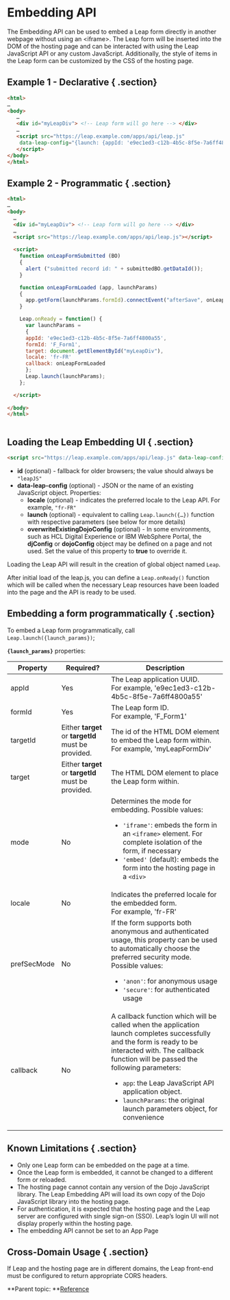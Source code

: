 # Embedding API 

The Embedding API can be used to embed a Leap form directly in another webpage without using an <iframe\>. 
The Leap form will be inserted into the DOM of the hosting page and can be interacted with using the Leap JavaScript API or any custom JavaScript. 
Additionally, the style of items in the Leap form can be customized by the CSS of the hosting page.


## Example 1 - Declarative { .section}

```html
<html> 
…  
<body>
   … 
   <div id="myLeapDiv"> <!-- Leap form will go here --> </div> 
   …
   <script src="https://leap.example.com/apps/api/leap.js" 
    data-leap-config="{launch: {appId: 'e9ec1ed3-c12b-4b5c-8f5e-7a6ff4800a55', formId: 'F_Form1', targetId: 'myLeapDiv'}}">
   </script> 
</body> 
</html>
```

## Example 2 - Programmatic { .section}

```html
<html> 
… 
<body> 
  …
  <div id="myLeapDiv"> <!-- Leap form will go here --> </div> 
  …
  <script src="https://leap.example.com/apps/api/leap.js"></script> 

  <script> 
    function onLeapFormSubmitted (BO) 
    { 
      alert ("submitted record id: " + submittedBO.getDataId());       
    } 

    function onLeapFormLoaded (app, launchParams) 
    { 
      app.getForm(launchParams.formId).connectEvent("afterSave", onLeapFormSubmitted); 
    } 

    Leap.onReady = function() { 
      var launchParams =  
      { 
      appId: 'e9ec1ed3-c12b-4b5c-8f5e-7a6ff4800a55', 
      formId: 'F_Form1', 
      target: document.getElementById("myLeapDiv"), 
      locale: 'fr-FR' 
      callback: onLeapFormLoaded 
      }; 
      Leap.launch(launchParams);  
    }; 

  </script> 
 
</body> 
</html>  
      
```

## Loading the Leap Embedding UI { .section}

```html
<script src="https://leap.example.com/apps/api/leap.js" data-leap-config="[leap configuration]" id="leapJS'"></script>
```

-   **id** \(optional\) - fallback for older browsers; the value should always be `"leapJS"`
-   **data-leap-config** \(optional\) - JSON or the name of an existing JavaScript object. Properties:
    -   **locale** \(optional\) - indicates the preferred locale to the Leap API. For example, `"fr-FR"`
    -   **launch** \(optional\) - equivalent to calling `Leap.launch({…})` function with respective parameters \(see below for more details\)
    -   **overwriteExistingDojoConfig** \(optional\) - In some environments, such as HCL Digital Experience or IBM WebSphere Portal, the **djConfig** or **dojoConfig** object may be defined on a page and not used. Set the value of this property to **true** to override it.

Loading the Leap API will result in the creation of global object named `Leap`.

After initial load of the leap.js, you can define a `Leap.onReady()` function which will be called when the necessary Leap resources have been loaded into the page and the API is ready to be used.

## Embedding a form programmatically { .section}

To embed a Leap form programmatically, call `Leap.launch({launch_params})`;

**`{launch_params}`** properties:

<table class="table-wrap">
<thead>
<tr>
<th>
Property
</th>
<th>
Required?
</th>
<th>
Description
</th>
</tr>
</thead>
<tbody>
<tr>
<td>
appId
</td>
<td>
Yes
</td>
<td>
The Leap application UUID.<br>
For example, 'e9ec1ed3-c12b-4b5c-8f5e-7a6ff4800a55'
</td>
</tr>

<tr>
<td>
formId
</td>
<td>
Yes
</td>
<td>
The Leap form ID.<br>
For example, 'F_Form1'
</td>
</tr>

<tr>
<td>
targetId
</td>
<td>
Either <b>target</b> or <b>targetId</b> must be provided.
</td>
<td>
The id of the HTML DOM element to embed the Leap form within.<br>
For example, 'myLeapFormDiv'
</td>
</tr>

<tr>
<td>
target
</td>
<td>
Either <b>target</b> or <b>targetId</b> must be provided.
</td>
<td>
The HTML DOM element to place the Leap form within.
</td>
</tr>

<tr>
<td>
mode
</td>
<td>
No
</td>
<td>
Determines the mode for embedding.  Possible values:
<ul>
<li><code>'iframe'</code>: embeds the form in an <code>&lt;iframe&gt;</code> element. For complete isolation of the form, if necessary</li>
<li><code>'embed'</code> (default): embeds the form into the hosting page in a <code>&lt;div&gt;</li></ul></td>
</tr>

<tr>
<td>
locale
</td>
<td>
No
</td>
<td>
Indicates the preferred locale for the embedded form.<br>
For example, 'fr-FR'
</td>
</tr>

<tr>
<td>
prefSecMode
</td>
<td>
No
</td>
<td>
If the form supports both anonymous and authenticated usage, this property can be used to automatically choose the preferred security mode.  Possible values:
<ul>
<li><code>'anon'</code>: for anonymous usage</li>
<li><code>'secure'</code>: for authenticated usage</li></ul></td>
</tr>

<tr>
<td>
callback
</td>
<td>
No
</td>
<td>
A callback function which will be called when the application launch completes successfully and the form is ready to be interacted with.  The callback function will be passed the following parameters:
<ul>
<li><code>app</code>: the Leap JavaScript API application object. <!-- For more details, see [Interface objects](ref_jsapi_user_interface_objects.md)--></li>
<li><code>launchParams</code>: the original launch parameters object, for convenience</li></ul></td>
</tr>
</tbody>
</table>

## Known Limitations { .section}

-   Only one Leap form can be embedded on the page at a time.
-   Once the Leap form is embedded, it cannot be changed to a different form or reloaded.
-   The hosting page cannot contain any version of the Dojo JavaScript library. The Leap Embedding API will load its own copy of the Dojo JavaScript library into the hosting page.
-   For authentication, it is expected that the hosting page and the Leap server are configured with single sign-on \(SSO\). Leap’s login UI will not display properly within the hosting page.
- The embedding API cannot be set to an App Page

## Cross-Domain Usage { .section}

If Leap and the hosting page are in different domains, the Leap front-end must be configured to return appropriate CORS headers.

**Parent topic: **[Reference](reference_toc.md)

